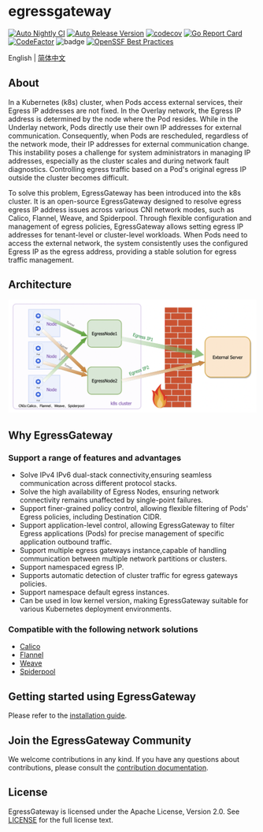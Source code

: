# egressgateway

[![Auto Nightly CI](https://github.com/spidernet-io/egressgateway/actions/workflows/auto-nightly-ci.yaml/badge.svg)](https://github.com/spidernet-io/egressgateway/actions/workflows/auto-nightly-ci.yaml)
[![Auto Release Version](https://github.com/spidernet-io/egressgateway/actions/workflows/auto-release.yaml/badge.svg)](https://github.com/spidernet-io/egressgateway/actions/workflows/auto-release.yaml)
[![codecov](https://codecov.io/gh/spidernet-io/egressgateway/branch/main/graph/badge.svg?token=8CCT4CIIPx)](https://codecov.io/gh/spidernet-io/egressgateway)
[![Go Report Card](https://goreportcard.com/badge/github.com/spidernet-io/egressgateway)](https://goreportcard.com/report/github.com/spidernet-io/egressgateway)
[![CodeFactor](https://www.codefactor.io/repository/github/spidernet-io/egressgateway/badge)](https://www.codefactor.io/repository/github/spidernet-io/egressgateway)
![badge](https://img.shields.io/endpoint?url=https://gist.githubusercontent.com/bzsuni/cc6d42eb27d8ee4c3d19c936eff2c478/raw/egressgatewaye2e.json)
[![OpenSSF Best Practices](https://bestpractices.coreinfrastructure.org/projects/7410/badge)](https://bestpractices.coreinfrastructure.org/projects/7410)

English | [简体中文](docs/README.zh.md)

## About

In a Kubernetes (k8s) cluster, when Pods access external services, their Egress IP addresses are not fixed. In the Overlay network, the Egress IP address is determined by the node where the Pod resides. While in the Underlay network, Pods directly use their own IP addresses for external communication. Consequently, when Pods are rescheduled, regardless of the network mode, their IP addresses for external communication change. This instability poses a challenge for system administrators in managing IP addresses, especially as the cluster scales and during network fault diagnostics. Controlling egress traffic based on a Pod's original egress IP outside the cluster becomes difficult.

To solve this problem, EgressGateway has been introduced into the k8s cluster. It is an open-source EgressGateway designed to resolve egress egress IP address issues across various CNI network modes, such as Calico, Flannel, Weave, and Spiderpool. Through flexible configuration and management of egress policies, EgressGateway allows setting egress IP addresses for tenant-level or cluster-level workloads. When Pods need to access the external network, the system consistently uses the configured Egress IP as the egress address, providing a stable solution for egress traffic management.

## Architecture

![Architecture](docs/architecture02.png)

## Why EgressGateway

### Support a range of features and advantages

* Solve IPv4 IPv6 dual-stack connectivity,ensuring seamless communication across different protocol stacks.
* Solve the high availability of Egress Nodes, ensuring network connectivity remains unaffected by single-point failures.
* Support finer-grained policy control, allowing flexible filtering of Pods' Egress policies, including Destination CIDR.
* Support application-level control, allowing EgressGateway to filter Egress applications (Pods) for precise management of specific application outbound traffic.
* Support multiple egress gateways instance,capable of handling communication between multiple network partitions or clusters.
* Support namespaced egress IP.
* Supports automatic detection of cluster traffic for egress gateways policies.
* Support namespace default egress instances.
* Can be used in low kernel version, making EgressGateway suitable for various Kubernetes deployment environments.
  
### Compatible with the following network solutions

* [Calico](https://github.com/projectcalico/calico)
* [Flannel](https://github.com/flannel-io/flannel)
* [Weave](https://github.com/weaveworks/weave)
* [Spiderpool](https://github.com/spidernet-io/spiderpool)

## Getting started using EgressGateway

Please refer to the [installation guide](docs/usage/Install.en.md).

## Join the EgressGateway Community

We welcome contributions in any kind. If you have any questions about contributions, please consult the [contribution documentation](docs/develop/Contribute.en.md).

## License

EgressGateway is licensed under the Apache License, Version 2.0. See [LICENSE](https://github.com/spidernet-io/spiderpool/blob/main/LICENSE) for the full license text.
